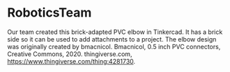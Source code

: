 # RoboticsTeam
Our team created this brick-adapted PVC elbow in Tinkercad. It has a brick side so it can be used to add attachments to a project. The elbow design was originally created by bmacnicol. Bmacnicol, 0.5 inch PVC connectors, Creative Commons, 2020. thingiverse.com, https://www.thingiverse.com/thing:4281730. 
